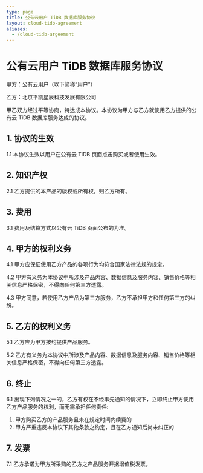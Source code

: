 ```yaml
---
type: page
title: 公有云用户 TiDB 数据库服务协议
layout: cloud-tidb-agreement
aliases:
  - /cloud-tidb-argeement
---
```


# 公有云用户 TiDB 数据库服务协议

甲方：公有云用户（以下简称“用户”）

乙方：北京平凯星辰科技发展有限公司

甲乙双方经过平等协商，特达成本协议。本协议为甲方与乙方就使用乙方提供的公有云 TiDB 数据库服务达成的协议。

## 1. 协议的生效

1.1 本协议生效以用户在公有云 TiDB 页面点击购买或者使用生效。

## 2. 知识产权

2.1 乙方提供的本产品的版权或所有权，归乙方所有。

## 3. 费用

3.1 费用及结算方式以公有云 TiDB 页面公布的为准。

## 4. 甲方的权利义务

4.1 甲方应保证使用乙方产品的各项行为均符合国家法律法规的规定。

4.2 甲方有义务为本协议中所涉及产品内容、数据信息及服务内容、销售价格等相关信息严格保密，不得向任何第三方透露。

4.3 甲方同意，若使用乙方产品为第三方服务，乙方不承担甲方和任何第三方的纠纷。

## 5. 乙方的权利义务

5.1 乙方应为甲方按约提供产品服务。

5.2 乙方有义务为本协议中所涉及产品内容、数据信息及服务内容、销售价格等相关信息严格保密，不得向任何第三方透露。

## 6. 终止

6.1 出现下列情况之一的，乙方有权在不经事先通知的情况下，立即终止甲方使用乙方产品服务的权利，而无需承担任何责任:

  1. 甲方购买乙方的产品服务且未在规定时间内续费的
  2. 甲方严重违反本协议下其他条款之约定，且在乙方通知后尚未纠正的

## 7. 发票

7.1 乙方承诺为甲方所采购的乙方之产品服务开据增值税发票。
